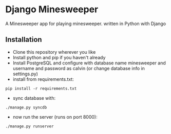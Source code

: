 # Django Minesweeper #
A Minesweeper app for playing minesweeper. written in Python with Django

## Installation
* Clone this repository wherever you like 
* Install python and pip if you haven't already
* Install PostgreSQL and configure with database name minesweeper and username and password as calvin (or change database info in settings.py)
* install from requirements.txt:

```
pip install -r requirements.txt
```

* sync database with:

```
./manage.py syncdb
```

* now run the server (runs on port 8000):

```
./manage.py runserver
```